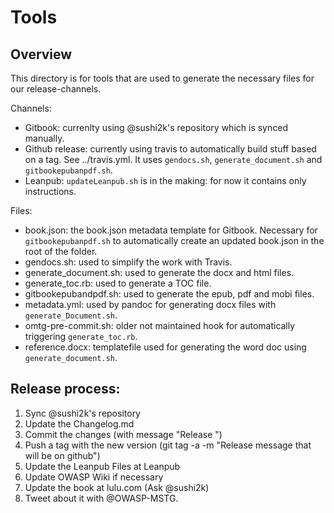 # Tools

## Overview

This directory is for tools that are used to generate the necessary files for our release-channels.

Channels:
- Gitbook: currenlty using @sushi2k's repository which is synced manually.
- Github release: currently using travis to automatically build stuff based on a tag. See ../travis.yml. It uses `gendocs.sh`, `generate_document.sh` and `gitbookepubanpdf.sh`.
- Leanpub: `updateLeanpub.sh` is in the making: for now it contains only instructions.

Files:
- book.json: the book.json metadata template for Gitbook. Necessary for `gitbookepubanpdf.sh` to automatically create an updated book.json in the root of the folder.
- gendocs.sh: used to simplify the work with Travis.
- generate_document.sh: used to generate the docx and html files.
- generate_toc.rb: used to generate a TOC file.
- gitbookepubandpdf.sh: used to generate the epub, pdf and mobi files.
- metadata.yml: used by pandoc for generating docx files with `generate_Document.sh`.
- omtg-pre-commit.sh: older not maintained hook for automatically triggering `generate_toc.rb`.
- reference.docx: templatefile used for generating the word doc using `generate_document.sh`.

## Release process:
1. Sync @sushi2k's repository
2. Update the Changelog.md
3. Commit the changes (with message "Release <version>")
4. Push a tag with the new version (git tag -a <version> -m "Release message that will be on github")
5. Update the Leanpub Files at Leanpub
6. Update OWASP Wiki if necessary
7. Update the book at lulu.com (Ask @sushi2k)
8. Tweet about it with @OWASP-MSTG.
